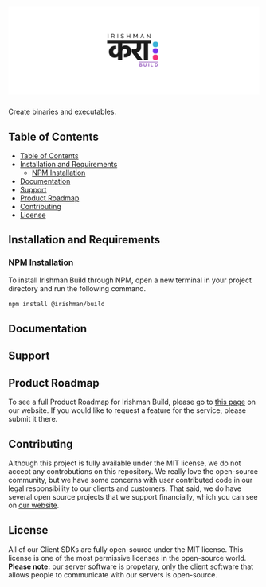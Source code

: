 # ![Irishman Build's Javascript SDK](https://raw.githubusercontent.com/irishman-cloud/build-javascript/master/.github/banner.svg)

Create binaries and executables.

## Table of Contents

- [Table of Contents](#table-of-contents)
- [Installation and Requirements](#installation-and-requirements)
  - [NPM Installation](#npm-installation)
- [Documentation](#documentation)
- [Support](#support)
- [Product Roadmap](#product-roadmap)
- [Contributing](#contributing)
- [License](#license)

## Installation and Requirements

### NPM Installation

To install Irishman Build through NPM, open a new terminal in your project directory and run the following command.

```bash
npm install @irishman/build
```

## Documentation

## Support

## Product Roadmap

To see a full Product Roadmap for Irishman Build, please go to [this page](https://irishman.cloud/service/build/roadmap) on our website. If you would like to request a feature for the service, please submit it there.

## Contributing

Although this project is fully available under the MIT license, we do not accept any controbutions on this repository. We really love the open-source community, but we have some concerns with user contributed code in our legal responsibility to our clients and customers. That said, we do have several open source projects that we support financially, which you can see on [our website](https://irishman.cloud/).

## License

All of our Client SDKs are fully open-source under the MIT license. This license is one of the most permissive licenses in the open-source world. **Please note:** our server software is propetary, only the client software that allows people to communicate with our servers is open-source.
